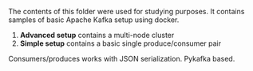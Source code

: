 The contents of this folder were used for studying purposes. It contains samples of basic Apache Kafka setup using docker.

1. **Advanced setup** contains a multi-node cluster
2. **Simple setup** contains a basic single produce/consumer pair

Consumers/produces works with JSON serialization.
Pykafka based.